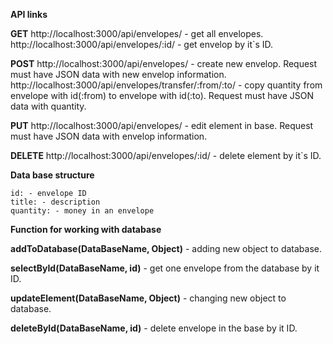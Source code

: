 **API links**

**GET**
http://localhost:3000/api/envelopes/ - get all envelopes.
http://localhost:3000/api/envelopes/:id/ - get envelop by it`s ID.

**POST**
http://localhost:3000/api/envelopes/ - create new envelop. Request must have JSON data with new envelop information.
http://localhost:3000/api/envelopes/transfer/:from/:to/ - copy quantity from envelope with id(:from) to envelope with id(:to). Request must have JSON data with quantity.

**PUT**
http://localhost:3000/api/envelopes/ - edit element in base. Request must have JSON data with envelop information.

**DELETE**
http://localhost:3000/api/envelopes/:id/ - delete element by it`s ID.


**Data base structure**

    id: - envelope ID
    title: - description
    quantity: - money in an envelope


**Function for working with database**

__addToDatabase(DataBaseName, Object)__ - adding new object to database.

__selectById(DataBaseName, id)__ - get one envelope from the database by it ID.

__updateElement(DataBaseName, Object)__ - changing new object to database.

__deleteById(DataBaseName, id)__ - delete envelope in the base by it ID.
